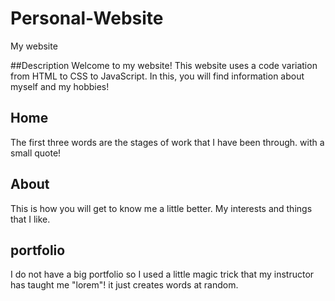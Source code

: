 # Personal-Website
My website

##Description
Welcome to my website! This website uses a code variation from HTML to CSS to JavaScript. In this, you will find information about myself and my hobbies!
## Home
The first three words are the stages of work that I have been through. with a small quote!
## About
This is how you will get to know me a little better. My interests and things that I like.
## portfolio
I do not have a big portfolio so I used a little magic trick that my instructor has taught me "lorem"! it just creates words at random.
